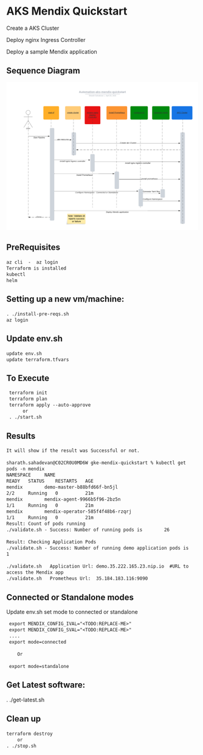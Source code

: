 
# AKS Mendix Quickstart


   Create a AKS Cluster

   Deploy nginx Ingress Controller

   Deploy a sample Mendix application

## Sequence Diagram

![Sequence Diagram](/images/sequence.png)


## PreRequisites
    az cli  -  az login
    Terraform is installed
    kubectl
    helm

## Setting up a new vm/machine:

    . ./install-pre-reqs.sh
    az login 

## Update env.sh
    update env.sh
    update terraform.tfvars
   
## To Execute

     terraform init
     terraform plan
     terraform apply --auto-approve
          or 
     . ./start.sh 

## Results

    It will show if the result was Successful or not.
   
    sharath.sahadevan@C02CR0U0MD6W gke-mendix-quickstart % kubectl get pods -n mendix
    NAMESPACE     NAME                                                             READY   STATUS    RESTARTS   AGE
    mendix        demo-master-b88bfd66f-bn5jl                                      2/2     Running   0          21m
    mendix        mendix-agent-9966b5f96-2bz5n                                     1/1     Running   0          21m
    mendix        mendix-operator-585f4f48b6-rzqrj                                 1/1     Running   0          21m
    Result: Count of pods running 
    ./validate.sh - Success: Number of running pods is        26

    Result: Checking Application Pods 
    ./validate.sh - Success: Number of running demo application pods is         1

    ./validate.sh   Application Url: demo.35.222.165.23.nip.io  #URL to access the Mendix app
    ./validate.sh   Prometheus Url:  35.184.183.116:9090



## Connected or Standalone modes
   Update env.sh set mode to connected or standalone

     export MENDIX_CONFIG_IVAL="<TODO:REPLACE-ME>"
     export MENDIX_CONFIG_SVAL="<TODO:REPLACE-ME>"
     ....
     export mode=connected

        Or

     export mode=standalone

## 
## Get Latest software:
   . ./get-latest.sh

## Clean up

    terraform destroy
        or 
    . ./stop.sh
